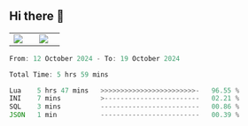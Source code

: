 ## Hi there 👋

<p align="center">
  <table align="center">
  <tr border="none">
  <td width="35%" align="center">
    <img  align="center"  src="http://github-profile-summary-cards.vercel.app/api/cards/stats?username=ricepunk&theme=github_dark" />
  </td>
    
  <td width="65%" align="center">
    <img  align="center"  src="http://github-profile-summary-cards.vercel.app/api/cards/profile-details?username=ricepunk&theme=github_dark" />
  </td>
  </tr>
  </table>
</p>

<!--START_SECTION:waka-->

```typescript
From: 12 October 2024 - To: 19 October 2024

Total Time: 5 hrs 59 mins

Lua    5 hrs 47 mins   >>>>>>>>>>>>>>>>>>>>>>>>-   96.55 %
INI    7 mins          >------------------------   02.21 %
SQL    3 mins          -------------------------   00.86 %
JSON   1 min           -------------------------   00.39 %
```

<!--END_SECTION:waka-->
